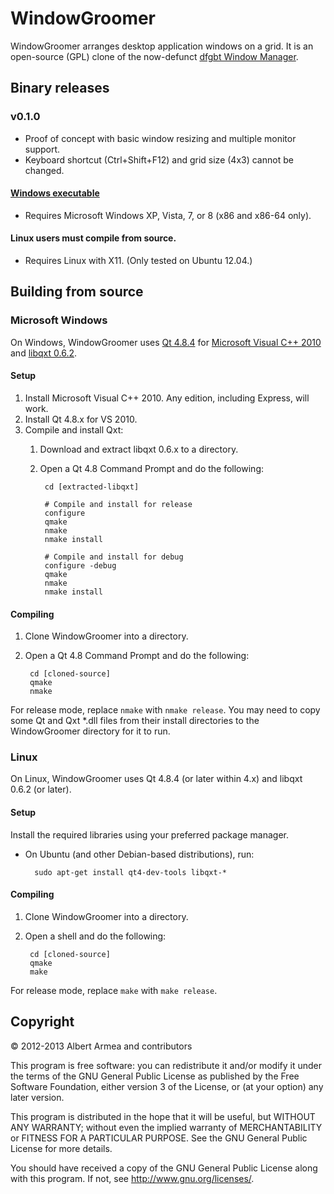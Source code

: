 WindowGroomer
=============

WindowGroomer arranges desktop application windows on a grid. It is an
open-source (GPL) clone of the now-defunct [dfgbt Window Manager][dfgbt].

[dfgbt]: http://www.youtube.com/watch?v=NM8OMcvTk9U "dfgbt Window Manager"

Binary releases
---------------

### v0.1.0
* Proof of concept with basic window resizing and multiple monitor support.
* Keyboard shortcut (Ctrl+Shift+F12) and grid size (4x3) cannot be changed.

#### [Windows executable](http://www.albertarmea.com/releases/WindowGroomer/WindowGroomer-win-0.1.0.zip)
* Requires Microsoft Windows XP, Vista, 7, or 8 (x86 and x86-64 only).

#### Linux users must compile from source.
* Requires Linux with X11. (Only tested on Ubuntu 12.04.)

Building from source
--------------------

### Microsoft Windows
On Windows, WindowGroomer uses [Qt 4.8.4][qt] for
[Microsoft Visual C++ 2010][msvc] and [libqxt 0.6.2][libqxt].

[qt]: http://qt-project.org/downloads
[libqxt]: https://bitbucket.org/libqxt/libqxt
[msvc]: http://www.microsoft.com/visualstudio/eng/downloads#d-2010-express

#### Setup
1. Install Microsoft Visual C++ 2010. Any edition, including Express, will
work.
2. Install Qt 4.8.x for VS 2010.
3. Compile and install Qxt:
    1. Download and extract libqxt 0.6.x to a directory.
    2. Open a Qt 4.8 Command Prompt and do the following:

            cd [extracted-libqxt]

            # Compile and install for release
            configure
            qmake
            nmake
            nmake install

            # Compile and install for debug
            configure -debug
            qmake
            nmake
            nmake install

#### Compiling
1. Clone WindowGroomer into a directory.
2. Open a Qt 4.8 Command Prompt and do the following:

        cd [cloned-source]
        qmake
        nmake

For release mode, replace `nmake` with `nmake release`. You may need to copy
some Qt and Qxt *.dll files from their install directories to the
WindowGroomer directory for it to run.

### Linux
On Linux, WindowGroomer uses Qt 4.8.4 (or later within 4.x) and libqxt 0.6.2
(or later).

#### Setup
Install the required libraries using your preferred package manager.

* On Ubuntu (and other Debian-based distributions), run:

        sudo apt-get install qt4-dev-tools libqxt-*

#### Compiling
1. Clone WindowGroomer into a directory.
2. Open a shell and do the following:

        cd [cloned-source]
        qmake
        make

For release mode, replace `make` with `make release`.

Copyright
---------

© 2012-2013 Albert Armea and contributors

This program is free software: you can redistribute it and/or modify it under
the terms of the GNU General Public License as published by the Free Software
Foundation, either version 3 of the License, or (at your option) any later
version.

This program is distributed in the hope that it will be useful, but WITHOUT
ANY WARRANTY; without even the implied warranty of MERCHANTABILITY or FITNESS
FOR A PARTICULAR PURPOSE.  See the GNU General Public License for more
details.

You should have received a copy of the GNU General Public License along with
this program.  If not, see <http://www.gnu.org/licenses/>.
